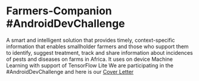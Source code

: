 # Farmers-Companion #AndroidDevChallenge

A smart and intelligent solution that provides timely, context-specific information that enables smallholder farmers and those who support them to identify, suggest treatment, track and share information about incidences of pests and diseases on farms in Africa.
It uses on device Machine Learning with support of TensorFlow Lite
We are participating in the #AndroidDevChallenge and here is our [Cover Letter](https://docs.google.com/document/d/1vDZp-qgwqO-wOAmQEqigySRLsKZBJfrITQpuDsaYJn4/edit?usp=sharing)
